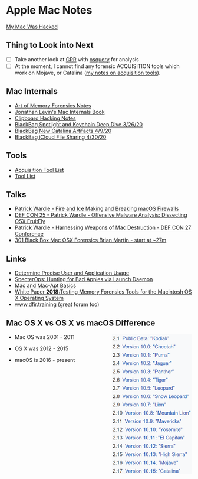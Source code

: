 # Apple Mac Notes

[My Mac Was Hacked](mymacwashacked.md)

## Thing to Look into Next

- [ ] Take another look at [GRR](https://github.com/google/grr) with [osquery](https://github.com/osquery/osquery) for analysis
- [ ] At the moment, I cannot find any forensic ACQUISITION tools which work on Mojave, or Catalina ([my notes on acquisition tools](Acquisition_Tools.md)).

## Mac Internals

- [Art of Memory Forensics Notes](AoMF_Mac.md)
- [Jonathan Levin's Mac Internals Book](MacInternals.md)
- [Clipboard Hacking Notes](Clipboard.md)
- [BlackBag Spotlight and Keychain Deep Dive 3/26/20](BlackBag_SpotlightAndKeychain.md)
- [BlackBag New Catalina Artifacts 4/9/20](BlackBag_CatalinaArtifacts.md)
- [BlackBag iCloud File Sharing 4/30/20](BlackBag_iCloudFS_sharing.md)

## Tools

- [Acquisition Tool List](Acquisition_Tools.md)
- [Tool List](ActiveDev.md)

## Talks

- [Patrick Wardle - Fire and Ice Making and Breaking macOS Firewalls](https://www.youtube.com/watch?v=UlT5KFTMn2k)
- [DEF CON 25 - Patrick Wardle - Offensive Malware Analysis: Dissecting OSX FruitFly](https://www.youtube.com/watch?v=q7VZtCUphgg&t=1s)
- [Patrick Wardle - Harnessing Weapons of Mac Destruction - DEF CON 27 Conference](https://www.youtube.com/watch?v=InL3YA_6P6s)
- [301 Black Box Mac OSX Forensics Brian Martin - start at ~27m](https://www.youtube.com/watch?v=AG72W_LVidI)

## Links

* [Determine Precise User and Application Usage](https://www.mac4n6.com/blog/2018/8/5/knowledge-is-power-using-the-knowledgecdb-database-on-macos-and-ios-to-determine-precise-user-and-application-usage)
* [SpecterOps: Hunting for Bad Apples via Launch Daemon](https://posts.specterops.io/hunting-for-bad-apples-part-1-22ef2b44c0aa)
* [Mac and Mac-Apt Basics](https://medium.com/dfir-dudes/mac-forensics-no-one-said-it-would-be-easy-8bf2f5e4956c)
* [White Paper **2018**:Testing Memory Forensics Tools for the Macintosh
  OS X Operating System](https://commons.erau.edu/cgi/viewcontent.cgi?article=1491&context=jdfsl)
* www.dfir.training (great forum too)


## Mac OS X vs OS X vs macOS Difference

- Mac OS was 2001 - 2011 <img src="Mac_README.assets/macversions.png" height=380 align="right" />

- OS X was 2012 - 2015
- macOS is 2016 - present
